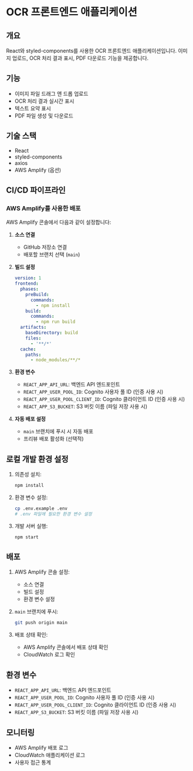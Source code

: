# OCR 프론트엔드 애플리케이션

## 개요
React와 styled-components를 사용한 OCR 프론트엔드 애플리케이션입니다. 이미지 업로드, OCR 처리 결과 표시, PDF 다운로드 기능을 제공합니다.

## 기능
- 이미지 파일 드래그 앤 드롭 업로드
- OCR 처리 결과 실시간 표시
- 텍스트 요약 표시
- PDF 파일 생성 및 다운로드

## 기술 스택
- React
- styled-components
- axios
- AWS Amplify (옵션)

## CI/CD 파이프라인

### AWS Amplify를 사용한 배포
AWS Amplify 콘솔에서 다음과 같이 설정합니다:

1. **소스 연결**
   - GitHub 저장소 연결
   - 배포할 브랜치 선택 (`main`)

2. **빌드 설정**
   ```yaml
   version: 1
   frontend:
     phases:
       preBuild:
         commands:
           - npm install
       build:
         commands:
           - npm run build
     artifacts:
       baseDirectory: build
       files:
         - '**/*'
     cache:
       paths:
         - node_modules/**/*
   ```

3. **환경 변수**
   - `REACT_APP_API_URL`: 백엔드 API 엔드포인트
   - `REACT_APP_USER_POOL_ID`: Cognito 사용자 풀 ID (인증 사용 시)
   - `REACT_APP_USER_POOL_CLIENT_ID`: Cognito 클라이언트 ID (인증 사용 시)
   - `REACT_APP_S3_BUCKET`: S3 버킷 이름 (파일 저장 사용 시)

4. **자동 배포 설정**
   - `main` 브랜치에 푸시 시 자동 배포
   - 프리뷰 배포 활성화 (선택적)

## 로컬 개발 환경 설정

1. 의존성 설치:
   ```bash
   npm install
   ```

2. 환경 변수 설정:
   ```bash
   cp .env.example .env
   # .env 파일에 필요한 환경 변수 설정
   ```

3. 개발 서버 실행:
   ```bash
   npm start
   ```

## 배포

1. AWS Amplify 콘솔 설정:
   - 소스 연결
   - 빌드 설정
   - 환경 변수 설정

2. `main` 브랜치에 푸시:
   ```bash
   git push origin main
   ```

3. 배포 상태 확인:
   - AWS Amplify 콘솔에서 배포 상태 확인
   - CloudWatch 로그 확인

## 환경 변수

- `REACT_APP_API_URL`: 백엔드 API 엔드포인트
- `REACT_APP_USER_POOL_ID`: Cognito 사용자 풀 ID (인증 사용 시)
- `REACT_APP_USER_POOL_CLIENT_ID`: Cognito 클라이언트 ID (인증 사용 시)
- `REACT_APP_S3_BUCKET`: S3 버킷 이름 (파일 저장 사용 시)

## 모니터링

- AWS Amplify 배포 로그
- CloudWatch 애플리케이션 로그
- 사용자 접근 통계 